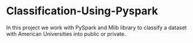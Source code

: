 # Classification-Using-Pyspark

In this project we work with PySpark and Mlib library to classify a dataset with American Universities into public or private.

